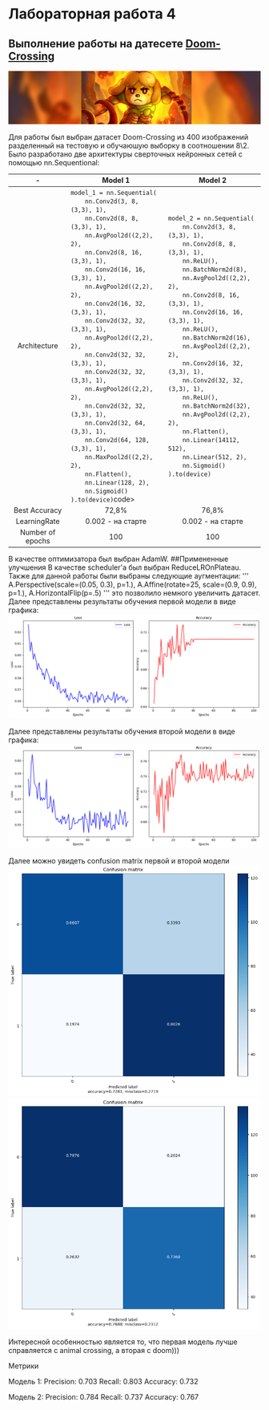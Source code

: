 # Лабораторная работа 4

## Выполнение работы на датесете [Doom-Crossing](https://www.kaggle.com/datasets/andrewmvd/doom-crossing)
![Датасет](https://github.com/Danilkormilin/nn_modern_lab_2_kormilin/blob/main/dataset-cover.png)

Для работы был выбран датасет Doom-Crossing из 400 изображений разделенный на тестовую и обучаюшую выборку в соотношении 8\2.
Было разработано две архитектуры сверточных нейронных сетей с помощью nn.Sequentional:

<table>
    <thead>
        <tr>
            <th>-</th>
            <th>Model 1</th>
            <th>Model 2</th>
        </tr>
    </thead>
    <tbody>
        <tr>
            <td align="center">Architecture</td>
            <td><code>model_1 = nn.Sequential(
    nn.Conv2d(3, 8, (3,3), 1),
    nn.Conv2d(8, 8, (3,3), 1),
    nn.AvgPool2d((2,2), 2),
    nn.Conv2d(8, 16, (3,3), 1),
    nn.Conv2d(16, 16, (3,3), 1),
    nn.AvgPool2d((2,2), 2),
    nn.Conv2d(16, 32, (3,3), 1),
    nn.Conv2d(32, 32, (3,3), 1),
    nn.AvgPool2d((2,2), 2),
    nn.Conv2d(32, 32, (3,3), 1),
    nn.Conv2d(32, 32, (3,3), 1),
    nn.AvgPool2d((2,2), 2),
    nn.Conv2d(32, 32, (3,3), 1),
    nn.Conv2d(32, 64, (3,3), 1),
    nn.Conv2d(64, 128, (3,3), 1),
    nn.MaxPool2d((2,2), 2),
    nn.Flatten(),
    nn.Linear(128, 2),
    nn.Sigmoid()
).to(device)</code>code></td>
            <td><code>model_2 = nn.Sequential(
    nn.Conv2d(3, 8, (3,3), 1),
    nn.Conv2d(8, 8, (3,3), 1),
    nn.ReLU(),
    nn.BatchNorm2d(8),
    nn.AvgPool2d((2,2), 2),
    nn.Conv2d(8, 16, (3,3), 1),
    nn.Conv2d(16, 16, (3,3), 1),
    nn.ReLU(),
    nn.BatchNorm2d(16),
    nn.AvgPool2d((2,2), 2),
    nn.Conv2d(16, 32, (3,3), 1),
    nn.Conv2d(32, 32, (3,3), 1),
    nn.ReLU(),
    nn.BatchNorm2d(32),
    nn.AvgPool2d((2,2), 2),
    nn.Flatten(),
    nn.Linear(14112, 512),
    nn.Linear(512, 2),
    nn.Sigmoid()
).to(device)</code></td>
        </tr>
        <tr>
            <td align="center">Best Accuracy</td>
            <td align="center">72,8%</td>
            <td align="center">76,8%</td>
        </tr>
        <tr>
            <td align="center">LearningRate</td>
            <td align="center">0.002 - на старте</td>
            <td align="center">0.002 - на старте</td>
        </tr>
        <tr>
            <td align="center">Number of epochs</td>
            <td align="center">100</td>
            <td align="center">100</td>
        </tr>
    </tbody>
</table>

В качестве оптимизатора был выбран AdamW.
##Примененные улучшения
В качестве scheduler'а был выбран ReduceLROnPlateau.
Также для данной работы были выбраны следующие аугментации:
'''
A.Perspective(scale=(0.05, 0.3), p=1.),
A.Affine(rotate=25, scale=(0.9, 0.9),  p=1.),
A.HorizontalFlip(p=.5)
'''
это позволило немного увеличить датасет.
Далее представлены результаты обучения первой модели в виде графика:
![Датасет](https://github.com/Danilkormilin/nn_modern_lab_2_kormilin/blob/lab4/plots_1.png)

Далее представлены результаты обучения второй модели в виде графика:
![Датасет](https://github.com/Danilkormilin/nn_modern_lab_2_kormilin/blob/lab4/plots_2.png)

Далее можно увидеть confusion matrix первой и второй модели
![Датасет](https://github.com/Danilkormilin/nn_modern_lab_2_kormilin/blob/lab4/conf_1.png)
![Датасет](https://github.com/Danilkormilin/nn_modern_lab_2_kormilin/blob/lab4/conf_2.png)

Интересной особенностью является то, что первая модель лучше справляется с animal crossing, а вторая с doom)))

Метрики

Модель 1:
Precision: 0.703
Recall: 0.803
Accuracy: 0.732

Модель 2:
Precision: 0.784
Recall: 0.737
Accuracy: 0.767
